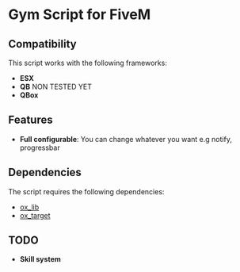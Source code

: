 # Gym Script for FiveM

## Compatibility

This script works with the following frameworks:

- **ESX**
- **QB** NON TESTED YET
- **QBox**

## Features

- **Full configurable**: You can change whatever you want e.g notify, progressbar

## Dependencies

The script requires the following dependencies:

- [ox_lib](https://github.com/overextended/ox_lib)
- [ox_target](https://github.com/overextended/ox_target)

## TODO

- **Skill system**
